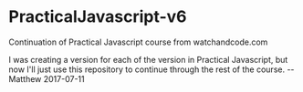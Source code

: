 # PracticalJavascript-v6
Continuation of Practical Javascript course from watchandcode.com

I was creating a version for each of the version in Practical Javascript, but
now I'll just use this repository to continue through the rest of the course.
 --Matthew 2017-07-11
